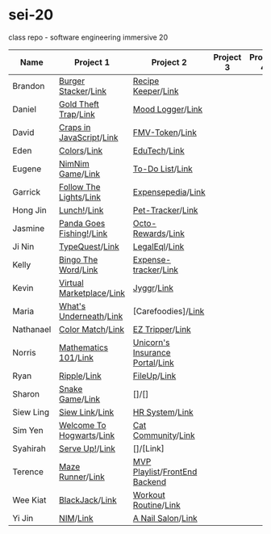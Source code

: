 # sei-20
class repo - software engineering immersive 20

| Name | Project 1 | Project 2 | Project 3 | Project 4 |
| ---- | --------- |---------- | --------- | --------- |
| Brandon |[Burger Stacker](https://datguyrhy.github.io/)/[Link](https://github.com/datguyrhy/datguyrhy.github.io)|[Recipe Keeper](https://github.com/datguyrhy/recipe-keep)/[Link](https://github.com/datguyrhy/recipe-keep)|||
| Daniel |[Gold Theft Trap](https://dannyozh.github.io/Gold-Theft-Trap/)/[Link](https://github.com/dannyozh/Gold-Theft-Trap/)|[Mood Logger](https://mysterious-cove-50978.herokuapp.com/)/[Link](https://github.com/dannyozh/SEI-20-Project-2-Mood-logger)|||
| David |[Craps in JavaScript](https://david-sg.github.io/craps-in-javascript-v2/)/[Link](https://github.com/david-sg/craps-in-javascript-v2)|[FMV-Token](https://protected-chamber-58442.herokuapp.com/)/[Link](https://github.com/david-sg/FMV-Token)|||
| Eden |[Colors](https://edenlim.github.io/GAProject1-Colors/)/[Link](https://github.com/edenlim/GAProject1-Colors)|[EduTech](https://its-meta.herokuapp.com/)/[Link](https://github.com/edenlim/edutech)|||
| Eugene |[NimNim Game](https://eugenetan9.github.io/Project-1/index.html)/[Link](https://github.com/EugeneTan9/Project-1)|[To-Do List](https://dry-thicket-78732.herokuapp.com/login)/[Link](https://github.com/EugeneTan9/Project-2)|||
| Garrick |[Follow The Lights](https://garricktgh.github.io/Follow-the-lights/)/[Link](https://github.com/Garricktgh/Follow-the-lights)|[Expensepedia](https://expensepedia.herokuapp.com/)/[Link](https://github.com/Garricktgh/expensepedia)|||
| Hong Jin |[Lunch!](https://lhjd.github.io/sei-20/)/[Link](https://github.com/lhjd/sei-20)|[Pet-Tracker](https://evening-lake-51676.herokuapp.com/)/[Link](https://github.com/lhjd/pet-tracker)|||
| Jasmine |[Panda Goes Fishing!](https://jasminesis.github.io/panda-fishing/)/[Link](https://github.com/jasminesis/panda-fishing)|[Octo-Rewards](https://octo-rewards.herokuapp.com/)/[Link](https://github.com/jasminesis/octo-rewards)|||
| Ji Nin |[TypeQuest](https://woofborn.github.io/TypeQuest/)/[Link](https://github.com/woofborn/TypeQuest)|[LegalEql](https://damp-earth-01803.herokuapp.com/)/[Link](https://github.com/woofborn/legalEql)|||
| Kelly |[Bingo The Word](https://kellylimmm.github.io/Bingo-The-Word/)/[Link](https://github.com/kellylimmm/Bingo-The-Word)|[Expense-tracker](https://gentle-inlet-58155.herokuapp.com/login)/[Link](https://github.com/kellylimmm/sei-20)|||
| Kevin |[Virtual Marketplace](https://kevinngth.github.io/Project-1-Game/)/[Link](https://github.com/kevinngth/Project-1-Game)|[Jyggr](https://jyggr.herokuapp.com/)/[Link](https://github.com/kevinngth/project-2-App)|||
| Maria |[What's Underneath](https://mau-dev.github.io/Project1-What-is-underneath/)/[Link](https://github.com/mau-dev/Project1-What-is-underneath)|[Carefoodies]/[Link](https://github.com/mau-dev/Carefoodies)|||
| Nathanael |[Color Match](https://nathanaeltan.github.io/color-match/)/[Link](https://github.com/nathanaeltan/color-match)|[EZ Tripper](https://lit-falls-64728.herokuapp.com/welcome)/[Link](https://github.com/nathanaeltan/Project-2)|||
| Norris |[Mathematics 101](https://deetrax.github.io/project1/)/[Link](https://github.com/DeeTrax/project1)|[Unicorn's Insurance Portal](https://pure-peak-59683.herokuapp.com/)/[Link](https://github.com/DeeTrax/mvc-template)|||
| Ryan |[Ripple](https://ryanrjyeo.github.io/Ripple/)/[Link](https://github.com/RyanRJyeo/Ripple)|[FileUp](https://fileupp.herokuapp.com/)/[Link](https://github.com/RyanRJyeo/fileup)|||
| Sharon |[Snake Game](https://sharxn13.github.io/Project-1/)/[Link](https://github.com/Sharxn13/Project-1)|[]/[]|||
| Siew Ling |[Siew Link](https://tansiewling-hotmail.github.io/save-the-earth/)/[Link](https://github.com/tansiewling-hotmail/save-the-earth)|[HR System](https://morning-brook-24534.herokuapp.com/)/[Link](https://github.com/tansiewling-hotmail/hr_system)|||
| Sim Yen |[Welcome To Hogwarts](https://simyen.github.io/welcome-to-hogwarts/)/[Link](https://github.com/SimYen/welcome-to-hogwarts)|[Cat Community](https://feedr-community.herokuapp.com/)/[Link](https://github.com/SimYen/cat-community)|||
| Syahirah |[Serve Up!](https://animaguscat.github.io/project-1/)/[Link](https://github.com/AnimagusCat/project-1)|[]/[Link]|||
| Terence |[Maze Runner](https://reshinto.github.io/maze_runner/)/[Link](https://github.com/reshinto/maze_runner)|[MVP Playlist](https://chrome.google.com/webstore/detail/mvpplaylist/ahlbpejoldepcdidbijooihlmkgokoil)/[FrontEnd](https://github.com/reshinto/mvp_playlist) [Backend](https://github.com/reshinto/mvp_playlist_server)|||
| Wee Kiat |[BlackJack](https://weekiattan.github.io/Project-1-Blackjack/index.html)/[Link](https://github.com/weekiattan/Project-1-Blackjack)|[Workout Routine](https://fierce-oasis-56677.herokuapp.com/)/[Link](https://github.com/weekiattan/project2-workout-routine)|||
| Yi Jin |[NIM](https://wongyijin8183.github.io/SEI-Project1-NIM/)/[Link](https://github.com/wongyijin8183/SEI-Project1-NIM)|[A Nail Salon](https://boiling-dawn-89574.herokuapp.com/)/[Link](https://github.com/wongyijin8183/SEI_Project2_Nail)|||






